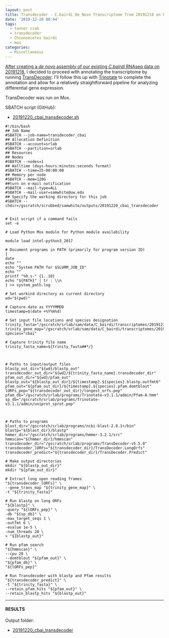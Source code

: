 ```yaml
---
layout: post
title: Transdecoder - C.bairdi De Novo Transcriptome from 20191218 on Mox
date: '2019-12-20 08:44'
tags:
  - tanner crab
  - transdecoder
  - Chionoecetes bairdi
  - mox
categories:
  - Miscellaneous
---
```

[After creating a _de novo_ assembly of our existing _C.bairdi_ RNAseq data on 20191218](https://robertslab.github.io/sams-notebook/2019/12/18/Transcriptome-Assembly-C.bairdi-Trimmed-RNAseq-Using-Trinity-on-Mox.html), I decided to proceed with annotating the transcriptome by running [TransDecoder](https://github.com/TransDecoder/TransDecoder/wiki). I'll follow this up with [Trinotate](https://github.com/Trinotate/Trinotate.github.io/wiki) to complete the annotation and allow for a relatively straightforward pipeline for analyzing differential gene expression.

TransDecoder was run on Mox.

SBATCH script (GitHub):

- [20191220_cbai_transdecoder.sh](https://github.com/RobertsLab/sams-notebook/blob/master/sbatch_scripts/20191220_cbai_transdecoder.sh)

```shell
#!/bin/bash
## Job Name
#SBATCH --job-name=transdecoder_cbai
## Allocation Definition
#SBATCH --account=srlab
#SBATCH --partition=srlab
## Resources
## Nodes
#SBATCH --nodes=1
## Walltime (days-hours:minutes:seconds format)
#SBATCH --time=25-00:00:00
## Memory per node
#SBATCH --mem=120G
##turn on e-mail notification
#SBATCH --mail-type=ALL
#SBATCH --mail-user=samwhite@uw.edu
## Specify the working directory for this job
#SBATCH --chdir=/gscratch/scrubbed/samwhite/outputs/20191220_cbai_transdecoder


# Exit script if a command fails
set -e

# Load Python Mox module for Python module availability

module load intel-python3_2017

# Document programs in PATH (primarily for program version ID)
{
date
echo ""
echo "System PATH for $SLURM_JOB_ID"
echo ""
printf "%0.s-" {1..10}
echo "${PATH}" | tr : \\n
} >> system_path.log

# Set workind directory as current directory
wd="$(pwd)"

# Capture date as YYYYMMDD
timestamp=$(date +%Y%m%d)

# Set input file locations and species designation
trinity_fasta="/gscratch/srlab/sam/data/C_bairdi/transcriptomes/20191218.C_bairdi.Trinity.fasta"
trinity_gene_map="/gscratch/srlab/sam/data/C_bairdi/transcriptomes/20191218.C_bairdi.Trinity.fasta.gene_trans_map"
species="cbai"

# Capture trinity file name
trinity_fasta_name=${trinity_fasta##*/}



# Paths to input/output files
blastp_out_dir="${wd}/blastp_out"
transdecoder_out_dir="${wd}/${trinity_fasta_name}.transdecoder_dir"
pfam_out_dir="${wd}/pfam_out"
blastp_out="${blastp_out_dir}/${timestamp}.${species}.blastp.outfmt6"
pfam_out="${pfam_out_dir}/${timestamp}.${species}.pfam.domtblout"
lORFs_pep="${transdecoder_out_dir}/longest_orfs.pep"
pfam_db="/gscratch/srlab/programs/Trinotate-v3.1.1/admin/Pfam-A.hmm"
sp_db="/gscratch/srlab/programs/Trinotate-v3.1.1/admin/uniprot_sprot.pep"



# Paths to programs
blast_dir="/gscratch/srlab/programs/ncbi-blast-2.8.1+/bin"
blastp="${blast_dir}/blastp"
hmmer_dir="/gscratch/srlab/programs/hmmer-3.2.1/src"
hmmscan="${hmmer_dir}/hmmscan"
transdecoder_dir="/gscratch/srlab/programs/TransDecoder-v5.5.0"
transdecoder_lORFs="${transdecoder_dir}/TransDecoder.LongOrfs"
transdecoder_predict="${transdecoder_dir}/TransDecoder.Predict"

# Make output directories
mkdir "${blastp_out_dir}"
mkdir "${pfam_out_dir}"

# Extract long open reading frames
"${transdecoder_lORFs}" \
--gene_trans_map "${trinity_gene_map}" \
-t "${trinity_fasta}"

# Run blastp on long ORFs
"${blastp}" \
-query "${lORFs_pep}" \
-db "${sp_db}" \
-max_target_seqs 1 \
-outfmt 6 \
-evalue 1e-5 \
-num_threads 28 \
> "${blastp_out}"

# Run pfam search
"${hmmscan}" \
--cpu 28 \
--domtblout "${pfam_out}" \
"${pfam_db}" \
"${lORFs_pep}"

# Run Transdecoder with blastp and Pfam results
"${transdecoder_predict}" \
-t "${trinity_fasta}" \
--retain_pfam_hits "${pfam_out}" \
--retain_blastp_hits "${blastp_out}"
```


---

#### RESULTS

Output folder:

- [20191220_cbai_transdecoder](https://gannet.fish.washington.edu/Atumefaciens/20191220_cbai_transdecoder)
